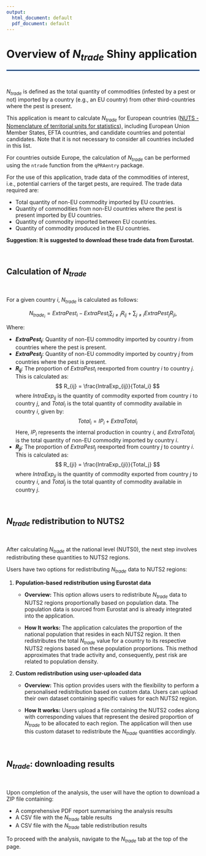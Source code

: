 ```yaml
---
output:
  html_document: default
  pdf_document: default
---
```


# Overview of $N_{trade}$ Shiny application

<hr style="border:1px solid #1E68BA">
<br>

$N_{trade}$ is defined as the total quantity of commodities (infested by a pest or not) imported by a country (e.g., an EU country) from other third-countries where the pest is present. 

This application is meant to calculate $N_{trade}$ for European countries ([NUTS - Nomenclature of territorial units for statistics](https://ec.europa.eu/eurostat/web/nuts)), including European Union Member States, EFTA countries, and candidate countries and potential candidates. Note that it is not necessary to consider all countries included in this list.

For countries outside Europe, the calculation of $N_{trade}$ can be performed using the `ntrade` function from the `qPRAentry` package.

For the use of this application, trade data of the commodities of interest, i.e., potential carriers of the target pests, are required. The trade data required are: 

- Total quantity of non-EU commodity imported by EU countries.
- Quantity of commodities from non-EU countries where the pest is present imported by EU countries.
- Quantity of commodity imported between EU countries.
- Quantity of commodity produced in the EU countries.


**Suggestion: It is suggested to download these trade data from Eurostat.**

<br>

## Calculation of $N_{trade}$

<br>

For a given country $i$, $N_{trade}$ is calculated as follows:

$$
N_{trade_i} = ExtraPest_i - ExtraPest_i \sum_{j \neq i} R_{ij} + \sum_{j \neq i} ExtraPest_j R_{ji},
$$

Where:

- **$ExtraPest_i$**: Quantity of non-EU commodity imported by country $i$ from countries where the pest is present.
- **$ExtraPest_j$**: Quantity of non-EU commodity imported by country $j$ from countries where the pest is present.
- **$R_{ij}$**: The proportion of $ExtraPest_i$ reexported from country $i$ to country $j$. This is calculated as:
  $$
  R_{ij} = \frac{IntraExp_{ij}}{Total_i}
  $$
  where $IntraExp_{ij}$ is the quantity of commodity exported from country $i$ to country $j$, and $Total_i$ is the total quantity of commodity available in country $i$, given by:
  $$
  Total_i = IP_i + ExtraTotal_i
  $$
  Here, $IP_i$ represents the internal production in country $i$, and $ExtraTotal_i$ is the total quantity of non-EU commodity imported by country $i$.
- **$R_{ji}$**: The proportion of $ExtraPest_j$ reexported from country $j$ to country $i$. This is calculated as:
  $$
  R_{ji} = \frac{IntraExp_{ji}}{Total_j}
  $$
  where $IntraExp_{ji}$ is the quantity of commodity exported from country $j$ to country $i$, and $Total_j$ is the total quantity of commodity available in country $j$.

<br>

## $N_{trade}$ redistribution to NUTS2

<br>

After calculating $N_{trade}$ at the national level (NUTS0), the next step involves redistributing these quantities to NUTS2 regions. 

Users have two options for redistributing $N_{trade}$ data to NUTS2 regions:

1. **Population-based redistribution using Eurostat data**

   - **Overview:** This option allows users to redistribute $N_{trade}$ data to NUTS2 regions proportionally based on population data. The population data is sourced from Eurostat and is already integrated into the application.
   
   - **How It works:** The application calculates the proportion of the national population that resides in each NUTS2 region. It then redistributes the total $N_{trade}$ value for a country to its respective NUTS2 regions based on these population proportions. This method approximates that trade activity and, consequently, pest risk are related to population density.


2. **Custom redistribution using user-uploaded data**

   - **Overview:** This option provides users with the flexibility to perform a personalised redistribution based on custom data. Users can upload their own dataset containing specific values for each NUTS2 region.
   
   - **How It works:** Users upload a file containing the NUTS2 codes along with corresponding values that represent the desired proportion of $N_{trade}$ to be allocated to each region. The application will then use this custom dataset to redistribute the $N_{trade}$ quantities accordingly.

<br>

## $N_{trade}$: downloading results

<br>

Upon completion of the analysis, the user will have the option to download a ZIP file containing:

- A comprehensive PDF report summarising the analysis results
- A CSV file with the $N_{trade}$ table results
- A CSV file with the $N_{trade}$ table redistribution results

To proceed with the analysis, navigate to the $N_{trade}$ tab at the top of the page.
